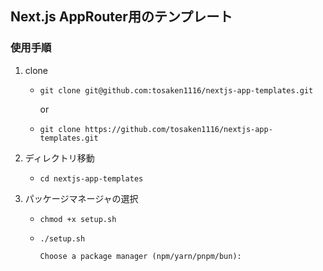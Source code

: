 ## Next.js AppRouter用のテンプレート

### 使用手順
1. clone

    - ```git clone git@github.com:tosaken1116/nextjs-app-templates.git```

        or

    - ```git clone https://github.com/tosaken1116/nextjs-app-templates.git```

2. ディレクトリ移動

    - ```cd nextjs-app-templates```

3. パッケージマネージャの選択

    - ```chmod +x setup.sh```

    - ```./setup.sh```

        ```
        Choose a package manager (npm/yarn/pnpm/bun):
        ```